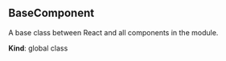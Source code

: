 <a name="BaseComponent"></a>

## BaseComponent
A base class between React and all components in the module.

**Kind**: global class  
